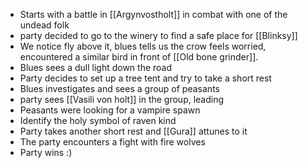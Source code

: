 - Starts with a battle in [[Argynvostholt]] in combat with one of the undead folk
- party decided to go to the winery to find a safe place for [[Blinksy]]
- We notice fly above it, blues tells us the crow feels worried, encountered a similar bird in front of [[Old bone grinder]]. 
- Blues sees a dull light down the road
- Party decides to set up a tree tent and try to take a short rest
- Blues investigates and sees a group of peasants
- party sees [[Vasili von holt]] in the group, leading
- Peasants were looking for a vampire spawn
- Identify the holy symbol of raven kind
- Party takes another short rest and [[Gura]] attunes to it
- The party encounters a fight with fire wolves
- Party wins :)